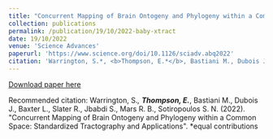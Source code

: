 ```yaml
---
title: "Concurrent Mapping of Brain Ontogeny and Phylogeny within a Common Space: Standardized Tractography and Applications"
collection: publications
permalink: /publication/19/10/2022-baby-xtract
date: 19/10/2022
venue: 'Science Advances'
paperurl: 'https://www.science.org/doi/10.1126/sciadv.abq2022'
citation: 'Warrington, S.*, <b>Thompson, E.*</b>, Bastiani M., Dubois J., Baxter L., Slater R., Jbabdi S., Mars R. B., Sotiropoulos S. N. (2022). &quot;Concurrent Mapping of Brain Ontogeny and Phylogeny within a Common Space: Standardized Tractography and Applications&quot;. *equal contributions'
---
```

[Download paper here](https://www.science.org/doi/10.1126/sciadv.abq2022)

Recommended citation: Warrington, S.*, <b>Thompson, E.*</b>, Bastiani M., Dubois J., Baxter L., Slater R., Jbabdi S., Mars R. B., Sotiropoulos S. N. (2022). "Concurrent Mapping of Brain Ontogeny and Phylogeny within a Common Space: Standardized Tractography and Applications". *equal contributions
